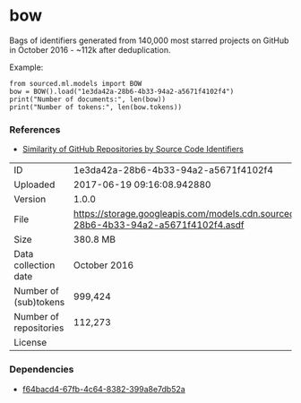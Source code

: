 # bow

Bags of identifiers generated from 140,000 most starred projects on GitHub in October 2016 - ~112k after deduplication.

Example:

```
from sourced.ml.models import BOW
bow = BOW().load("1e3da42a-28b6-4b33-94a2-a5671f4102f4")
print("Number of documents:", len(bow))
print("Number of tokens:", len(bow.tokens))
```

### References

* [Similarity of GitHub Repositories by Source Code Identifiers](http://vmarkovtsev.github.io/techtalks-2017-moscow/#)

|    |    |
|:---|:---|
| ID       | 1e3da42a-28b6-4b33-94a2-a5671f4102f4 |
| Uploaded | 2017-06-19 09:16:08.942880 |
| Version  | 1.0.0 |
| File     | https://storage.googleapis.com/models.cdn.sourced.tech/models%2Fbow%2F1e3da42a-28b6-4b33-94a2-a5671f4102f4.asdf |
| Size     | 380.8 MB |
| Data collection date | October 2016 |
| Number of (sub)tokens | 999,424 |
| Number of repositories | 112,273 |
| License  | [](undecided) |

### Dependencies

* [f64bacd4-67fb-4c64-8382-399a8e7db52a](/docfreq/f64bacd4-67fb-4c64-8382-399a8e7db52a.md)
